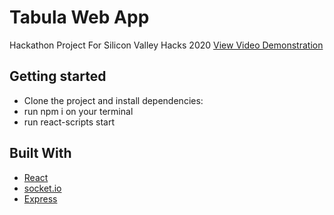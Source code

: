 # Tabula Web App
Hackathon Project For Silicon Valley Hacks 2020
[View Video Demonstration](https://www.youtube.com/watch?v=ki2QPCBCLu0)

## Getting started
- Clone the project and install dependencies:
- run npm i on your terminal
- run react-scripts start

## Built With

* [React](https://reactjs.org/) 
* [socket.io](https://socket.io/)
* [Express](https://expressjs.com/)
